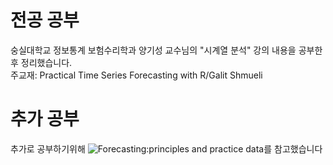 # 전공 공부
숭실대학교 정보통계 보험수리학과 양기성 교수님의 "시계열 분석" 강의 내용을 공부한 후 정리했습니다.  
주교재: Practical Time Series Forecasting with R/Galit Shmueli


# 추가 공부
추가로 공부하기위해 ![Forecasting:principles and practice data](https://otexts.com/fppkr/)를 참고했습니다
